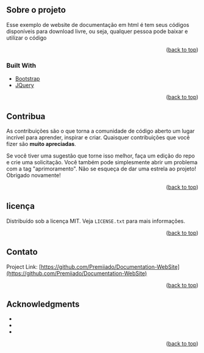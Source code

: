 


<!-- ABOUT THE PROJECT -->
## Sobre o projeto


 Esse exemplo de website de documentação em html é tem  seus códigos disponíveis para download livre, ou seja, qualquer pessoa pode baixar e utilizar o código
<p align="right">(<a href="#top">back to top</a>)</p>



### Built With

* [Bootstrap](https://getbootstrap.com)
* [JQuery](https://jquery.com)

<p align="right">(<a href="#top">back to top</a>)</p>



<!-- CONTRIBUTING -->
## Contribua

As contribuições são o que torna a comunidade de código aberto um lugar incrível para aprender, inspirar e criar. Quaisquer contribuições que você fizer são **muito apreciadas**.

Se você tiver uma sugestão que torne isso melhor, faça um edição do repo e crie uma solicitação. Você também pode simplesmente abrir um problema com a tag "aprimoramento".
Não se esqueça de dar uma estrela ao projeto! Obrigado novamente!

<p align="right">(<a href="#top">back to top</a>)</p>



<!-- LICENSE -->
## licença

Distribuído sob a licença MIT. Veja `LICENSE.txt` para mais informações.

<p align="right">(<a href="#top">back to top</a>)</p>



<!-- CONTACT -->
## Contato


Project Link: [https://github.com/Premiiado/Documentation-WebSite](https://github.com/Premiiado/Documentation-WebSite)

<p align="right">(<a href="#top">back to top</a>)</p>



<!-- ACKNOWLEDGMENTS -->
## Acknowledgments

* []()
* []()
* []()

<p align="right">(<a href="#top">back to top</a>)</p>



<!-- MARKDOWN LINKS & IMAGES -->

